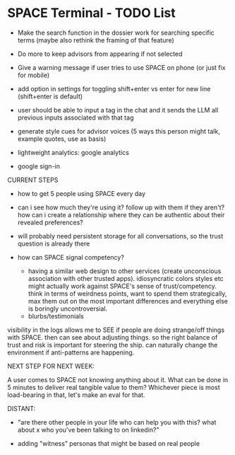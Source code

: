 # SPACE Terminal - TODO List

- Make the search function in the dossier work for searching specific terms (maybe also rethink the framing of that feature)

- Do more to keep advisors from appearing if not selected

- Give a warning message if user tries to use SPACE on phone (or just fix for mobile)

- add option in settings for toggling shift+enter vs enter for new line (shift+enter is default)

- user should be able to input a tag in the chat and it sends the LLM all previous inputs associated with that tag

- generate style cues for advisor voices (5 ways this person might talk, example quotes, use as basis)

- lightweight analytics: google analytics

- google sign-in

CURRENT STEPS

- how to get 5 people using SPACE every day

- can i see how much they're using it? follow up with them if they aren't? how can i create a relationship where they can be authentic about their revealed preferences? 

- will probably need persistent storage for all conversations, so the trust question is already there
  
- how can SPACE signal competency? 

    - having a similar web design to other services (create unconscious association with other trusted apps). idiosyncratic colors styles etc might actually work against SPACE's sense of trust/competency. think in terms of weirdness points, want to spend them strategically, max them out on the most important differences and everything else is boringly uncontroversial.
    - blurbs/testimonials

visibility in the logs allows me to SEE if people are doing strange/off things with SPACE. then can see about adjusting things. so the right balance of trust and risk is important for steering the ship. can naturally change the environment if anti-patterns are happening. 

NEXT STEP FOR NEXT WEEK:

A user comes to SPACE not knowing anything about it. What can be done in 5 minutes to deliver real tangible value to them? Whichever piece is most load-bearing in that, let's make an eval for that. 

DISTANT:

- "are there other people in your life who can help you with this? what about x who you've been talking to on linkedin?" 

- adding "witness" personas that might be based on real people 